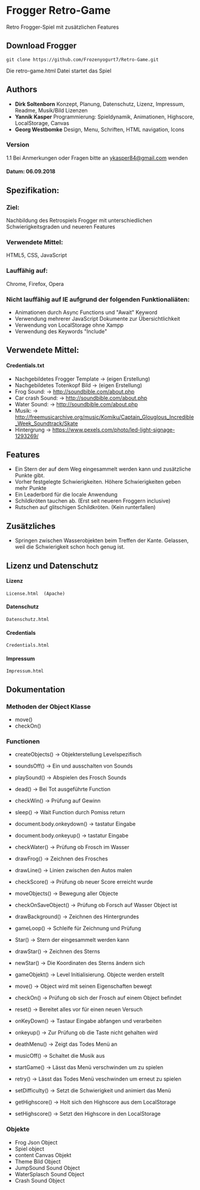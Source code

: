 # Frogger Retro-Game
Retro Frogger-Spiel mit zusätzlichen Features 

## Download Frogger

```
git clone https://github.com/Frozenyogurt7/Retro-Game.git
```

Die retro-game.html Datei startet das Spiel



## Authors

* **Dirk Soltenborn** Konzept, Planung, Datenschutz, Lizenz, Impressum, Readme, Musik/Bild Lizenzen
* **Yannik Kasper** Programmierung: Spieldynamik, Animationen, Highscore, LocalStorage, Canvas
* **Georg Westbomke** Design, Menu, Schriften, HTML navigation, Icons



### Version
1.1 Bei Anmerkungen oder Fragen bitte an ykasper84@gmail.com wenden
#### Datum: 06.09.2018

## Spezifikation:

### Ziel:            
Nachbildung des Retrospiels Frogger mit unterschiedlichen Schwierigkeitsgraden und neueren Features
### Verwendete Mittel: 
HTML5, CSS, JavaScript
### Lauffähig auf:   
Chrome, Firefox, Opera
### Nicht lauffähig auf IE aufgrund der folgenden Funktionaliäten:
* Animationen durch Async Functions und "Await" Keyword
* Verwendung mehrerer JavaScript Dokumente zur Übersichtlichkeit
* Verwendung von LocalStorage ohne Xampp
* Verwendung des Keywords "Include"



## Verwendete Mittel:
#### Credentials.txt
* Nachgebildetes Frogger Template -> (eigen Erstellung)
* Nachgebildetes Totenkopf Bild   -> (eigen Erstellung)  
* Frog Sound:                     -> http://soundbible.com/about.php
* Car crash Sound:                -> http://soundbible.com/about.php
* Water Sound:                    -> http://soundbible.com/about.php
* Musik:                          -> http://freemusicarchive.org/music/Komiku/Captain_Glouglous_Incredible_Week_Soundtrack/Skate
* Hintergrung                     -> https://www.pexels.com/photo/led-light-signage-1293269/


## Features
* Ein Stern der auf dem Weg eingesammelt werden kann und zusätzliche Punkte gibt.
* Vorher festgelegte Schwierigkeiten. Höhere Schwierigkeiten geben mehr Punkte
* Ein Leaderbord für die locale Anwendung
* Schildkröten tauchen ab. (Erst seit neueren Froggern inclusive)
* Rutschen auf glitschigen Schildkröten. (Kein runterfallen)

## Zusätzliches
* Springen zwischen Wasserobjekten beim Treffen der Kante. Gelassen, weil die Schwierigkeit schon hoch genug ist.

## Lizenz und Datenschutz

#### Lizenz
```
License.html  (Apache)
```

#### Datenschutz
```
Datenschutz.html
```

#### Credentials
```
Credentials.html
```

#### Impressum
```
Impressum.html
```

## Dokumentation

### Methoden der Object Klasse
* move()
* checkOn()

### Functionen
* createObjects()			  -> Objekterstellung Levelspezifisch
  
* soundsOff()                 -> Ein und ausschalten von Sounds
* playSound()                 -> Abspielen des Frosch Sounds
* dead()                      -> Bei Tot ausgeführte Function
* checkWin()                  -> Prüfung auf Gewinn
* sleep()                     -> Wait Function durch Pomiss return
* document.body.onkeydown()   -> tastatur Eingabe
* document.body.onkeyup()     -> tastatur Eingabe
* checkWater()                -> Prüfung ob Frosch im Wasser
* drawFrog()                  -> Zeichnen des Frosches
* drawLine()                  -> Linien zwischen den Autos malen
* checkScore()                -> Prüfung ob neuer Score erreicht wurde
* moveObjects()               -> Bewegung aller Objecte
* checkOnSaveObject()         -> Prüfung ob Forsch auf Wasser Object ist
* drawBackground()            -> Zeichnen des Hintergrundes
* gameLoop()                  -> Schleife für Zeichnung und Prüfung 
* Star()                      -> Stern der eingesammelt werden kann
* drawStar()                  -> Zeichnen des Sterns
* newStar()                   -> Die Koordinaten des Sterns ändern sich
* gameObjekt()				  -> Level Initialisierung. Objecte werden erstellt
* move()					  -> Object wird mit seinen Eigenschaften bewegt
* checkOn()					  -> Prüfung ob sich der Frosch auf einem Object befindet
* reset()				      -> Bereitet alles vor für einen neuen Versuch		
* onKeyDown()				  -> Tastaur Eingabe abfangen und verarbeiten
* onkeyup()					  -> Zur Prüfung ob die Taste nicht gehalten wird
* deathMenu()				  -> Zeigt das Todes Menü an	
* musicOff()				  -> Schaltet die Musik aus
* startGame()				  -> Lässt das Menü verschwinden um zu spielen
* retry()					  -> Lässt das Todes Menü veschwinden um erneut zu spielen
* setDifficulty()			  -> Setzt die Schwierigkeit und animiert das Menü
* getHighscore()			  -> Holt sich den Highscore aus dem LocalStorage
* setHighscore()			  -> Setzt den Highscore in den LocalStorage	

### Objekte
* Frog Json Object
* Spiel object
* content Canvas Objekt
* Theme Bild Object
* JumpSound Sound Object
* WaterSplasch Sound Object
* Crash Sound Object
